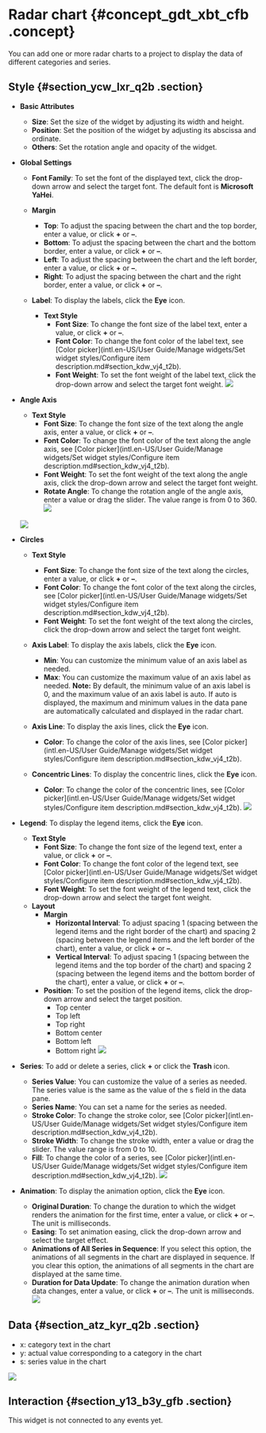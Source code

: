 # Radar chart {#concept_gdt_xbt_cfb .concept}

You can add one or more radar charts to a project to display the data of different categories and series.

## Style {#section_ycw_lxr_q2b .section}

-   **Basic Attributes**

    -   **Size**: Set the size of the widget by adjusting its width and height.
    -   **Position**: Set the position of the widget by adjusting its abscissa and ordinate.
    -   **Others**: Set the rotation angle and opacity of the widget.
-   **Global Settings**
    -   **Font Family**: To set the font of the displayed text, click the drop-down arrow and select the target font. The default font is **Microsoft YaHei**.
    -   **Margin**
        -   **Top**: To adjust the spacing between the chart and the top border, enter a value, or click **+** or **–**.
        -   **Bottom**: To adjust the spacing between the chart and the bottom border, enter a value, or click **+** or **–**.
        -   **Left**: To adjust the spacing between the chart and the left border, enter a value, or click **+** or **–**.
        -   **Right**: To adjust the spacing between the chart and the right border, enter a value, or click **+** or **–**.
    -   **Label**: To display the labels, click the **Eye** icon.

        -   **Text Style**
            -   **Font Size**: To change the font size of the label text, enter a value, or click **+** or **–**.
            -   **Font Color**: To change the font color of the label text, see [Color picker](intl.en-US/User Guide/Manage widgets/Set widget styles/Configure item description.md#section_kdw_vj4_t2b).
            -   **Font Weight**: To set the font weight of the label text, click the drop-down arrow and select the target font weight.
        ![](http://static-aliyun-doc.oss-cn-hangzhou.aliyuncs.com/assets/img/21303/155808513011948_en-US.png)

-   **Angle Axis**

    -   **Text Style**
        -   **Font Size**: To change the font size of the text along the angle axis, enter a value, or click **+** or **–**.
        -   **Font Color**: To change the font color of the text along the angle axis, see [Color picker](intl.en-US/User Guide/Manage widgets/Set widget styles/Configure item description.md#section_kdw_vj4_t2b).
        -   **Font Weight**: To set the font weight of the text along the angle axis, click the drop-down arrow and select the target font weight.
        -   **Rotate Angle**: To change the rotation angle of the angle axis, enter a value or drag the slider. The value range is from 0 to 360.
    ![](http://static-aliyun-doc.oss-cn-hangzhou.aliyuncs.com/assets/img/21303/155808513011949_en-US.png)

    ![](http://static-aliyun-doc.oss-cn-hangzhou.aliyuncs.com/assets/img/21303/155808513014290_en-US.png)

-   **Circles**
    -   **Text Style**
        -   **Font Size**: To change the font size of the text along the circles, enter a value, or click **+** or **–**.
        -   **Font Color**: To change the font color of the text along the circles, see [Color picker](intl.en-US/User Guide/Manage widgets/Set widget styles/Configure item description.md#section_kdw_vj4_t2b).
        -   **Font Weight**: To set the font weight of the text along the circles, click the drop-down arrow and select the target font weight.
    -   **Axis Label**: To display the axis labels, click the **Eye** icon.

        -   **Min**: You can customize the minimum value of an axis label as needed.
        -   **Max**: You can customize the maximum value of an axis label as needed.
        **Note:** By default, the minimum value of an axis label is 0, and the maximum value of an axis label is auto. If auto is displayed, the maximum and minimum values in the data pane are automatically calculated and displayed in the radar chart.

    -   **Axis Line**: To display the axis lines, click the **Eye** icon.
        -   **Color**: To change the color of the axis lines, see [Color picker](intl.en-US/User Guide/Manage widgets/Set widget styles/Configure item description.md#section_kdw_vj4_t2b).
    -   **Concentric Lines**: To display the concentric lines, click the **Eye** icon.

        -   **Color**: To change the color of the concentric lines, see [Color picker](intl.en-US/User Guide/Manage widgets/Set widget styles/Configure item description.md#section_kdw_vj4_t2b).
        ![](http://static-aliyun-doc.oss-cn-hangzhou.aliyuncs.com/assets/img/21303/155808513011950_en-US.png)

-   **Legend**: To display the legend items, click the **Eye** icon.

    -   **Text Style**
        -   **Font Size**: To change the font size of the legend text, enter a value, or click **+** or **–**.
        -   **Font Color**: To change the font color of the legend text, see [Color picker](intl.en-US/User Guide/Manage widgets/Set widget styles/Configure item description.md#section_kdw_vj4_t2b).
        -   **Font Weight**: To set the font weight of the legend text, click the drop-down arrow and select the target font weight.
    -   **Layout**
        -   **Margin**
            -   **Horizontal Interval**: To adjust spacing 1 \(spacing between the legend items and the right border of the chart\) and spacing 2 \(spacing between the legend items and the left border of the chart\), enter a value, or click **+** or **–**.
            -   **Vertical Interval**: To adjust spacing 1 \(spacing between the legend items and the top border of the chart\) and spacing 2 \(spacing between the legend items and the bottom border of the chart\), enter a value, or click **+** or **–**.
        -   **Position**: To set the position of the legend items, click the drop-down arrow and select the target position.
            -   Top center
            -   Top left
            -   Top right
            -   Bottom center
            -   Bottom left
            -   Bottom right
    ![](http://static-aliyun-doc.oss-cn-hangzhou.aliyuncs.com/assets/img/21303/155808513011951_en-US.png)

-   **Series**: To add or delete a series, click **+** or click the **Trash** icon.

    -   **Series Value**: You can customize the value of a series as needed. The series value is the same as the value of the s field in the data pane.
    -   **Series Name**: You can set a name for the series as needed.
    -   **Stroke Color**: To change the stroke color, see [Color picker](intl.en-US/User Guide/Manage widgets/Set widget styles/Configure item description.md#section_kdw_vj4_t2b).
    -   **Stroke Width**: To change the stroke width, enter a value or drag the slider. The value range is from 0 to 10.
    -   **Fill**: To change the color of a series, see [Color picker](intl.en-US/User Guide/Manage widgets/Set widget styles/Configure item description.md#section_kdw_vj4_t2b).
    ![](http://static-aliyun-doc.oss-cn-hangzhou.aliyuncs.com/assets/img/21303/155808513011952_en-US.png)

-   **Animation**: To display the animation option, click the **Eye** icon.

    -   **Original Duration**: To change the duration to which the widget renders the animation for the first time, enter a value, or click **+** or **–**. The unit is milliseconds.
    -   **Easing**: To set animation easing, click the drop-down arrow and select the target effect.
    -   **Animations of All Series in Sequence**: If you select this option, the animations of all segments in the chart are displayed in sequence. If you clear this option, the animations of all segments in the chart are displayed at the same time.
    -   **Duration for Data Update**: To change the animation duration when data changes, enter a value, or click **+** or **–**. The unit is milliseconds.
    ![](http://static-aliyun-doc.oss-cn-hangzhou.aliyuncs.com/assets/img/21303/155808513021471_en-US.png)


## Data {#section_atz_kyr_q2b .section}

-   x: category text in the chart
-   y: actual value corresponding to a category in the chart
-   s: series value in the chart

![](http://static-aliyun-doc.oss-cn-hangzhou.aliyuncs.com/assets/img/21303/155808513011953_en-US.png)

## Interaction {#section_y13_b3y_gfb .section}

This widget is not connected to any events yet.

